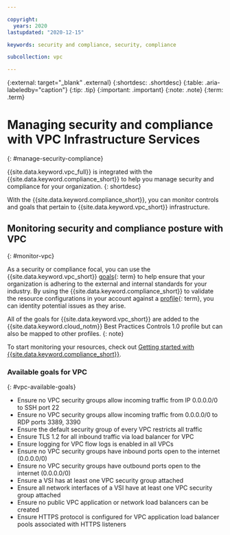 ```yaml
---

copyright:
  years: 2020
lastupdated: "2020-12-15"

keywords: security and compliance, security, compliance

subcollection: vpc

---
```


{:external: target="_blank" .external}
{:shortdesc: .shortdesc}
{:table: .aria-labeledby="caption"}
{:tip: .tip}
{:important: .important}
{:note: .note}
{:term: .term}

# Managing security and compliance with VPC Infrastructure Services
{: #manage-security-compliance}

{{site.data.keyword.vpc_full}} is integrated with the {{site.data.keyword.compliance_short}} to help you manage security and compliance for your organization.
{: shortdesc}


With the {{site.data.keyword.compliance_short}}, you can monitor controls and goals that pertain to {{site.data.keyword.vpc_short}} infrastructure.


## Monitoring security and compliance posture with VPC
{: #monitor-vpc}

As a security or compliance focal, you can use the {{site.data.keyword.vpc_short}} [goals](x2117978){: term} to help ensure that your organization is adhering to the external and internal standards for your industry. By using the {{site.data.keyword.compliance_short}} to validate the resource configurations in your account against a [profile](x2034950){: term}, you can identity potential issues as they arise.

All of the goals for {{site.data.keyword.vpc_short}} are added to the {{site.data.keyword.cloud_notm}} Best Practices Controls 1.0 profile but can also be mapped to other profiles.
{: note}

To start monitoring your resources, check out [Getting started with {{site.data.keyword.compliance_short}}](/docs/security-compliance?topic-security-compliance-getting-started).

### Available goals for VPC
{: #vpc-available-goals}

* Ensure no VPC security groups allow incoming traffic from IP 0.0.0.0/0 to SSH port 22
* Ensure no VPC security groups allow incoming traffic from 0.0.0.0/0 to RDP ports 3389, 3390
* Ensure the default security group of every VPC restricts all traffic
* Ensure TLS 1.2 for all inbound traffic via load balancer for VPC
* Ensure logging for VPC flow logs is enabled in all VPCs
* Ensure no VPC security groups have inbound ports open to the internet (0.0.0.0/0)
* Ensure no VPC security groups have outbound ports open to the internet (0.0.0.0/0)
* Ensure a VSI has at least one VPC security group attached
* Ensure all network interfaces of a VSI have at least one VPC security group attached
* Ensure no public VPC application or network load balancers can be created
* Ensure HTTPS protocol is configured for VPC application load balancer pools associated with HTTPS listeners
